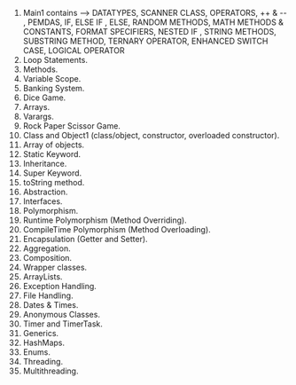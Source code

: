 1. Main1 contains --> DATATYPES, SCANNER CLASS, OPERATORS, ++ & -- , PEMDAS, IF, ELSE IF , ELSE,
                      RANDOM METHODS, MATH METHODS & CONSTANTS, FORMAT SPECIFIERS, NESTED IF , STRING METHODS,
                      SUBSTRING METHOD, TERNARY OPERATOR, ENHANCED SWITCH CASE, LOGICAL OPERATOR
2. Loop Statements.
3. Methods.
4. Variable Scope.
5. Banking System.
6. Dice Game.
7. Arrays.
8. Varargs.
9. Rock Paper Scissor Game.
10. Class and Object1 (class/object, constructor, overloaded constructor).
11. Array of objects.
12. Static Keyword.
13. Inheritance.
14. Super Keyword.
15. toString method.
16. Abstraction.
17. Interfaces.
18. Polymorphism.
19. Runtime Polymorphism (Method Overriding).
20. CompileTime Polymorphism (Method Overloading).
21. Encapsulation (Getter and Setter).
22. Aggregation.
23. Composition.
24. Wrapper classes.
25. ArrayLists.
26. Exception Handling.
27. File Handling.
28. Dates & Times.
29. Anonymous Classes.
30. Timer and TimerTask.
31. Generics.
32. HashMaps.
33. Enums.
34. Threading.
35. Multithreading.

